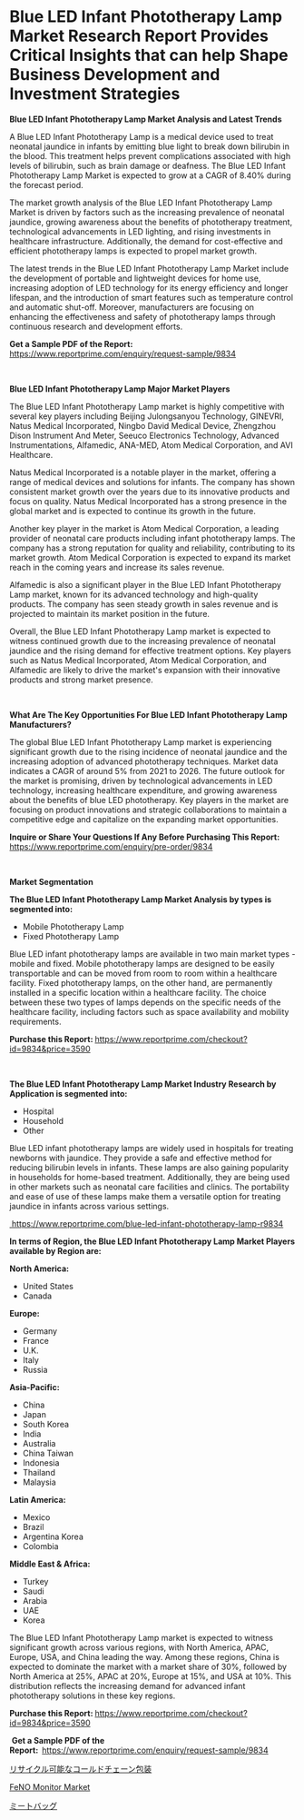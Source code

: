 <p><h1>Blue LED Infant Phototherapy Lamp Market Research Report Provides Critical Insights that can help Shape Business Development and Investment Strategies</h1></p><p><strong>Blue LED Infant Phototherapy Lamp Market Analysis and Latest Trends</strong></p>
<p><p>A Blue LED Infant Phototherapy Lamp is a medical device used to treat neonatal jaundice in infants by emitting blue light to break down bilirubin in the blood. This treatment helps prevent complications associated with high levels of bilirubin, such as brain damage or deafness. The Blue LED Infant Phototherapy Lamp Market is expected to grow at a CAGR of 8.40% during the forecast period.</p><p>The market growth analysis of the Blue LED Infant Phototherapy Lamp Market is driven by factors such as the increasing prevalence of neonatal jaundice, growing awareness about the benefits of phototherapy treatment, technological advancements in LED lighting, and rising investments in healthcare infrastructure. Additionally, the demand for cost-effective and efficient phototherapy lamps is expected to propel market growth.</p><p>The latest trends in the Blue LED Infant Phototherapy Lamp Market include the development of portable and lightweight devices for home use, increasing adoption of LED technology for its energy efficiency and longer lifespan, and the introduction of smart features such as temperature control and automatic shut-off. Moreover, manufacturers are focusing on enhancing the effectiveness and safety of phototherapy lamps through continuous research and development efforts.</p></p>
<p><strong>Get a Sample PDF of the Report:&nbsp;</strong> <a href="https://www.reportprime.com/enquiry/request-sample/9834">https://www.reportprime.com/enquiry/request-sample/9834</a></p>
<p>&nbsp;</p>
<p><strong>Blue LED Infant Phototherapy Lamp Major Market Players</strong></p>
<p><p>The Blue LED Infant Phototherapy Lamp market is highly competitive with several key players including Beijing Julongsanyou Technology, GINEVRI, Natus Medical Incorporated, Ningbo David Medical Device, Zhengzhou Dison Instrument And Meter, Seeuco Electronics Technology, Advanced Instrumentations, Alfamedic, ANA-MED, Atom Medical Corporation, and AVI Healthcare.</p><p>Natus Medical Incorporated is a notable player in the market, offering a range of medical devices and solutions for infants. The company has shown consistent market growth over the years due to its innovative products and focus on quality. Natus Medical Incorporated has a strong presence in the global market and is expected to continue its growth in the future.</p><p>Another key player in the market is Atom Medical Corporation, a leading provider of neonatal care products including infant phototherapy lamps. The company has a strong reputation for quality and reliability, contributing to its market growth. Atom Medical Corporation is expected to expand its market reach in the coming years and increase its sales revenue.</p><p>Alfamedic is also a significant player in the Blue LED Infant Phototherapy Lamp market, known for its advanced technology and high-quality products. The company has seen steady growth in sales revenue and is projected to maintain its market position in the future.</p><p>Overall, the Blue LED Infant Phototherapy Lamp market is expected to witness continued growth due to the increasing prevalence of neonatal jaundice and the rising demand for effective treatment options. Key players such as Natus Medical Incorporated, Atom Medical Corporation, and Alfamedic are likely to drive the market's expansion with their innovative products and strong market presence.</p></p>
<p>&nbsp;</p>
<p><strong>What Are The Key Opportunities For Blue LED Infant Phototherapy Lamp Manufacturers?</strong></p>
<p><p>The global Blue LED Infant Phototherapy Lamp market is experiencing significant growth due to the rising incidence of neonatal jaundice and the increasing adoption of advanced phototherapy techniques. Market data indicates a CAGR of around 5% from 2021 to 2026. The future outlook for the market is promising, driven by technological advancements in LED technology, increasing healthcare expenditure, and growing awareness about the benefits of blue LED phototherapy. Key players in the market are focusing on product innovations and strategic collaborations to maintain a competitive edge and capitalize on the expanding market opportunities.</p></p>
<p><strong>Inquire or Share Your Questions If Any Before Purchasing This Report:</strong> <a href="https://www.reportprime.com/enquiry/pre-order/9834">https://www.reportprime.com/enquiry/pre-order/9834</a></p>
<p>&nbsp;</p>
<p><strong>Market Segmentation</strong></p>
<p><strong>The Blue LED Infant Phototherapy Lamp Market Analysis by types is segmented into:</strong></p>
<p><ul><li>Mobile Phototherapy Lamp</li><li>Fixed Phototherapy Lamp</li></ul></p>
<p><p>Blue LED infant phototherapy lamps are available in two main market types - mobile and fixed. Mobile phototherapy lamps are designed to be easily transportable and can be moved from room to room within a healthcare facility. Fixed phototherapy lamps, on the other hand, are permanently installed in a specific location within a healthcare facility. The choice between these two types of lamps depends on the specific needs of the healthcare facility, including factors such as space availability and mobility requirements.</p></p>
<p><strong>Purchase this Report:&nbsp;</strong><a href="https://www.reportprime.com/checkout?id=9834&price=3590">https://www.reportprime.com/checkout?id=9834&price=3590</a></p>
<p>&nbsp;</p>
<p><strong>The Blue LED Infant Phototherapy Lamp Market Industry Research by Application is segmented into:</strong></p>
<p><ul><li>Hospital</li><li>Household</li><li>Other</li></ul></p>
<p><p>Blue LED infant phototherapy lamps are widely used in hospitals for treating newborns with jaundice. They provide a safe and effective method for reducing bilirubin levels in infants. These lamps are also gaining popularity in households for home-based treatment. Additionally, they are being used in other markets such as neonatal care facilities and clinics. The portability and ease of use of these lamps make them a versatile option for treating jaundice in infants across various settings.</p></p>
<p><a href="https://www.reportprime.com/blue-led-infant-phototherapy-lamp-r9834">&nbsp;https://www.reportprime.com/blue-led-infant-phototherapy-lamp-r9834</a></p>
<p><strong>In terms of Region, the Blue LED Infant Phototherapy Lamp Market Players available by Region are:</strong></p>
<p>
    <p> <strong> North America: </strong>
        <ul>
            <li>United States</li>
            <li>Canada</li>
        </ul>
        </p> 
    <p> <strong> Europe: </strong>
        <ul>
            <li>Germany</li>
            <li>France</li>
            <li>U.K.</li>
            <li>Italy</li>
            <li>Russia</li>
        </ul>
        </p> 
    <p> <strong> Asia-Pacific: </strong>
        <ul>
            <li>China</li>
            <li>Japan</li>
            <li>South Korea</li>
            <li>India</li>
            <li>Australia</li>
            <li>China Taiwan</li>
            <li>Indonesia</li>
            <li>Thailand</li>
            <li>Malaysia</li>
        </ul>
        </p> 
    <p> <strong> Latin America: </strong>
        <ul>
            <li>Mexico</li>
            <li>Brazil</li>
            <li>Argentina Korea</li>
            <li>Colombia</li>
        </ul>
        </p> 
    <p> <strong> Middle East & Africa: </strong>
        <ul>
            <li>Turkey</li>
            <li>Saudi</li>
            <li>Arabia</li>
            <li>UAE</li>
            <li>Korea</li>
        </ul>
    </p>
    </p>
<p><p>The Blue LED Infant Phototherapy Lamp market is expected to witness significant growth across various regions, with North America, APAC, Europe, USA, and China leading the way. Among these regions, China is expected to dominate the market with a market share of 30%, followed by North America at 25%, APAC at 20%, Europe at 15%, and USA at 10%. This distribution reflects the increasing demand for advanced infant phototherapy solutions in these key regions.</p></p>
<p><strong>Purchase this Report: </strong><a href="https://www.reportprime.com/checkout?id=9834&price=3590">https://www.reportprime.com/checkout?id=9834&price=3590</a></p>
<p>&nbsp;<strong>Get a Sample PDF of the Report:&nbsp;&nbsp;</strong><a href="https://www.reportprime.com/enquiry/request-sample/9834">https://www.reportprime.com/enquiry/request-sample/9834</a></p>
<p><strong></strong></p>
<p><p><a href="https://medium.com/@josephmiller1959/%E5%86%8D%E7%94%9F%E5%8F%AF%E8%83%BD%E3%81%AA%E5%86%B7%E8%94%B5%E3%83%81%E3%82%A7%E3%83%BC%E3%83%B3%E3%83%91%E3%83%83%E3%82%B1%E3%83%BC%E3%82%B8%E3%83%B3%E3%82%B0%E5%B8%82%E5%A0%B4%E8%AA%BF%E6%9F%BB%E3%83%AC%E3%83%9D%E3%83%BC%E3%83%88-%E3%81%9D%E3%81%AE%E6%AD%B4%E5%8F%B2%E3%81%A82031%E5%B9%B4%E3%81%BE%E3%81%A7%E3%81%AE%E4%BA%88%E6%B8%AC-04c807e961c0">リサイクル可能なコールドチェーン包装</a></p><p><a href="https://github.com/singletonthaxterkelliehr2df/Market-Research-Report-List-2/blob/main/feno-monitor-market.md">FeNO Monitor Market</a></p><p><a href="https://medium.com/@nicolaseller56452023/%E8%82%89%E8%A2%8B%E5%B8%82%E5%A0%B4-%E7%A8%AE%E9%A1%9E-%E7%94%A8%E9%80%94-%E3%81%8A%E3%82%88%E3%81%B3%E5%9C%B0%E7%90%86%E3%81%AB%E3%82%88%E3%82%8B%E5%8C%85%E6%8B%AC%E7%9A%84%E3%81%AA%E8%A9%95%E4%BE%A1-5acb97b30d7f">ミートバッグ</a></p></p>
